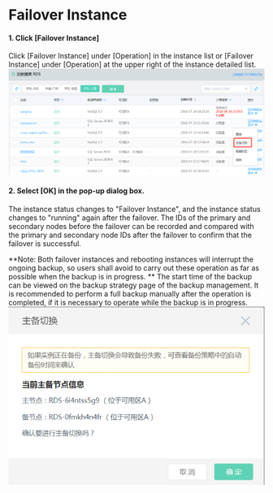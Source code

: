 # Failover Instance

#### 1. Click [Failover Instance]
Click [Failover Instance] under [Operation] in the instance list or [Failover Instance] under [Operation] at the upper right of the instance detailed list.
![Failover Instance 1](../../../image/RDS/Failover-Instance-1.png)

#### 2. Select [OK] in the pop-up dialog box.
The instance status changes to "Failover Instance", and the instance status changes to "running" again after the failover.
The IDs of the primary and secondary nodes before the failover can be recorded and compared with the primary and secondary node IDs after the failover to confirm that the failover is successful.

**Note: Both failover instances and rebooting instances will interrupt the ongoing backup, so users shall avoid to carry out these operation as far as possible when the backup is in progress. **
The start time of the backup can be viewed on the backup strategy page of the backup management. It is recommended to perform a full backup manually after the operation is completed, if it is necessary to operate while the backup is in progress.
![/Failover Instance 2](../../../image/RDS/Failover-Instance-2.png)



